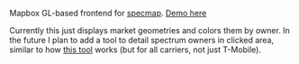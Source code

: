 Mapbox GL-based frontend for [specmap](https://bitbucket.org/ceby/specmap). [Demo here](http://kreed.org/specmap/)

Currently this just displays market geometries and colors them by owner. In the future I plan to add a tool to detail spectrum owners in clicked area, similar to how [this tool](http://www.spectrumgateway.com/county?cc=48029&lat=29.42008&lng=-98.57210) works (but for all carriers, not just T-Mobile).